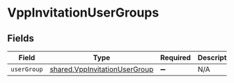 # VppInvitationUserGroups


## Fields

| Field                                                                          | Type                                                                           | Required                                                                       | Description                                                                    |
| ------------------------------------------------------------------------------ | ------------------------------------------------------------------------------ | ------------------------------------------------------------------------------ | ------------------------------------------------------------------------------ |
| `userGroup`                                                                    | [shared.VppInvitationUserGroup](../../models/shared/vppinvitationusergroup.md) | :heavy_minus_sign:                                                             | N/A                                                                            |